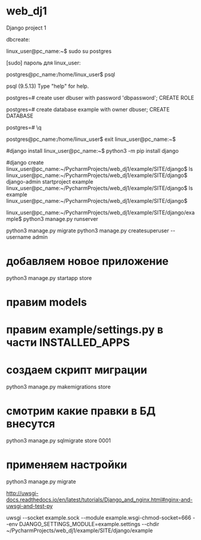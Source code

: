 # web_dj1
Django project 1

dbcreate:

linux_user@pc_name:~$ sudo su postgres

[sudo] пароль для linux_user:

postgres@pc_name:/home/linux_user$ psql

psql (9.5.13)
Type "help" for help.

postgres=# create user dbuser with password 'dbpassword';
CREATE ROLE

postgres=# create database example with owner dbuser;
CREATE DATABASE

postgres=# \q

postgres@pc_name:/home/linux_user$ exit
linux_user@pc_name:~$

#django install
linux_user@pc_name:~$ python3 -m pip install django


#django create
linux_user@pc_name:~/PycharmProjects/web_dj1/example/SITE/django$ ls
linux_user@pc_name:~/PycharmProjects/web_dj1/example/SITE/django$ django-admin startproject example
linux_user@pc_name:~/PycharmProjects/web_dj1/example/SITE/django$ ls
example
linux_user@pc_name:~/PycharmProjects/web_dj1/example/SITE/django$ 


linux_user@pc_name:~/PycharmProjects/web_dj1/example/SITE/django/example$ python3 manage.py runserver

python3 manage.py migrate
python3 manage.py createsuperuser --username admin

# добавляем новое приложение
python3 manage.py startapp store

# правим models
# правим example/settings.py в части INSTALLED_APPS
# создаем скрипт миграции
python3 manage.py makemigrations store
# смотрим какие правки в БД внесутся
python3 manage.py sqlmigrate store 0001
# применяем настройки
python3 manage.py migrate

http://uwsgi-docs.readthedocs.io/en/latest/tutorials/Django_and_nginx.html#nginx-and-uwsgi-and-test-py

uwsgi --socket example.sock --module example.wsgi-chmod-socket=666 --env DJANGO_SETTINGS_MODULE=example.settings --chdir ~/PycharmProjects/web_dj1/example/SITE/django/example

